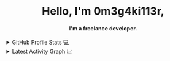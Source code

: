 <div align="center">
  <span>
    <h1>Hello, I'm 0m3g4ki113r,</h1>
    <h4>I'm a freelance developer.</h4>
  </span>
</div>

<details>
  <summary>GitHub Profile Stats 💻</summary>
  <div align="center">
    <h2>GitHub Stats</h2>
    <details open>
      <summary><h3>Languages</h3></summary>
      <p>
        <a href="https://github.com/Omegaki113r/">
          <img src="https://github-readme-stats.vercel.app/api/top-langs/?username=Omegaki113r&langs_count=6&theme=gruvbox&layout=compact&hide_border=true" alt="Omegaki113r :: overall Top Langs">
        </a>
      </p>
      <p>
        <a href="https://github.com/Omegaki113r/">
          <img width="45%" src="https://github-profile-summary-cards.vercel.app/api/cards/repos-per-language?username=Omegaki113r&theme=gruvbox&layout=compact&hide_border=true" alt="Omegaki113r :: Top Langs by repo">
          <img width="45%" src="https://github-profile-summary-cards.vercel.app/api/cards/most-commit-language?username=Omegaki113r&theme=gruvbox&layout=compact&hide_border=true" alt="Omegaki113r :: Top Langs by commit">
        </a>
      </p>
    </details>
    <details open>
      <summary><h3>Statistics</h3></summary>
      <p>
        <a href="https://github.com/Omegaki113r/">
          <img width="49.5%" src="https://github-readme-stats.vercel.app/api?username=Omegaki113r&show_icons=true&theme=gruvbox&hide_border=true">
          <img width="49.5%" src="https://github-readme-streak-stats.herokuapp.com/?user=Omegaki113r&theme=gruvbox&hide_border=true">
        </a>
        <a href="https://git.io/streak-stats">
          <img src="https://github-readme-streak-stats.herokuapp.com?user=Omegaki113r&theme=dark" alt="GitHub Streak" />
        </a>
      </p>
    </details>
  </div>
</details>

<details>
  <summary>Latest Activity Graph 📈</summary>
  <br>
  <h2 align="center">Latest Contribution</h2>
  <a href="https://github.com/Omegaki113r/github-readme-activity-graph">
    <img alt="0meg4ki113r's Activity Graph" src="https://github-readme-activity-graph.vercel.app/graph?username=Omegaki113r&theme=github-compact&hide_border=true">
  </a>
  <br>
</details>
